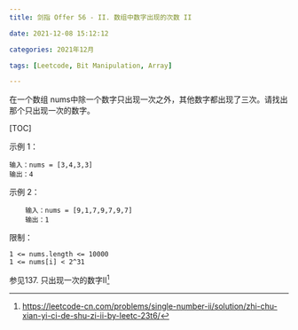 ```yaml
---
title: 剑指 Offer 56 - II. 数组中数字出现的次数 II

date: 2021-12-08 15:12:12

categories: 2021年12月

tags: [Leetcode, Bit Manipulation, Array]

---
```


在一个数组 nums中除一个数字只出现一次之外，其他数字都出现了三次。请找出那个只出现一次的数字。


<!-- more -->


[TOC]


示例 1：
    
    输入：nums = [3,4,3,3]
    输出：4
示例 2：
        
        输入：nums = [9,1,7,9,7,9,7]
        输出：1
限制：
    
    1 <= nums.length <= 10000
    1 <= nums[i] < 2^31

参见137. 只出现一次的数字II[^1]

[^1]: https://leetcode-cn.com/problems/single-number-ii/solution/zhi-chu-xian-yi-ci-de-shu-zi-ii-by-leetc-23t6/